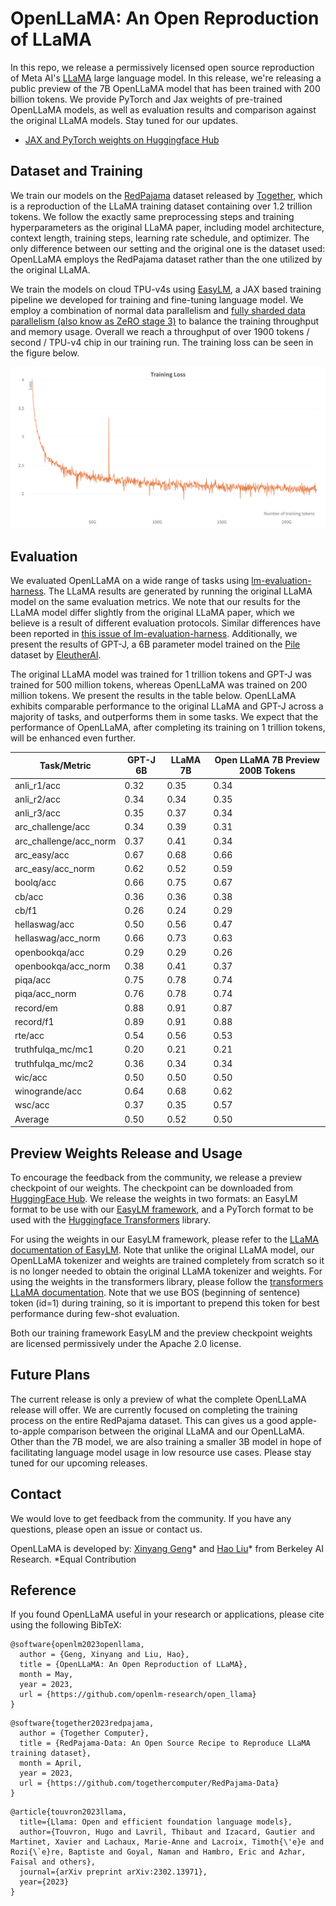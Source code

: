 # OpenLLaMA: An Open Reproduction of LLaMA

In this repo, we release a permissively licensed open source reproduction of Meta AI's [LLaMA](https://ai.facebook.com/blog/large-language-model-llama-meta-ai/) large language model. In this release, we're releasing a public preview of the 7B OpenLLaMA model that has been trained with 200 billion tokens. We provide PyTorch and Jax weights of pre-trained OpenLLaMA models, as well as evaluation results and comparison against the original LLaMA models. Stay tuned for our updates.

- [JAX and PyTorch weights on Huggingface Hub](https://huggingface.co/openlm-research/open_llama_7b_preview_200bt)


## Dataset and Training

We train our models on the [RedPajama](https://www.together.xyz/blog/redpajama) dataset released by [Together](https://www.together.xyz/), which is a reproduction of the LLaMA training dataset containing over 1.2 trillion tokens. We follow the exactly same preprocessing steps and training hyperparameters as the original LLaMA paper, including model architecture, context length, training steps, learning rate schedule, and optimizer.  The only difference between our setting and the original one is the dataset used: OpenLLaMA employs the RedPajama dataset rather than the one utilized by the original LLaMA.

We train the models on cloud TPU-v4s using [EasyLM](https://github.com/young-geng/EasyLM), a JAX based training pipeline we developed for training and fine-tuning language model. We employ a combination of normal data parallelism and [fully sharded data parallelism (also know as ZeRO stage 3)](https://engineering.fb.com/2021/07/15/open-source/fsdp/) to balance the training throughput and memory usage. Overall we reach a throughput of over 1900 tokens / second / TPU-v4 chip in our training run. The training loss can be seen in the figure below.

![](media/loss_200bt.png)



## Evaluation

We evaluated OpenLLaMA on a wide range of tasks using [lm-evaluation-harness](https://github.com/EleutherAI/lm-evaluation-harness).  The LLaMA results are generated by running the original LLaMA model on the same evaluation metrics. We note that our results for the LLaMA model differ slightly from the original LLaMA paper, which we believe is a result of different evaluation protocols. Similar differences have been reported in [this issue of lm-evaluation-harness](https://github.com/EleutherAI/lm-evaluation-harness/issues/443). Additionally, we present the results of GPT-J, a 6B parameter model trained on the [Pile](https://pile.eleuther.ai/) dataset by [EleutherAI](https://www.eleuther.ai/).

The original LLaMA model was trained for 1 trillion tokens and GPT-J was trained for 500 million tokens, whereas OpenLLaMA was trained on 200 million tokens.  We present the results in the table below. OpenLLaMA exhibits comparable performance to the original LLaMA and GPT-J across a majority of tasks, and outperforms them in some tasks. We expect that the performance of OpenLLaMA, after completing its training on 1 trillion tokens, will be enhanced even further.


| **Task/Metric**        | **GPT-J 6B** | **LLaMA 7B** | **Open LLaMA 7B Preview 200B Tokens** |
| ---------------------- | ------------ | ------------ | ------------------------------------- |
| anli_r1/acc            | 0.32         | 0.35         | 0.34                                  |
| anli_r2/acc            | 0.34         | 0.34         | 0.35                                  |
| anli_r3/acc            | 0.35         | 0.37         | 0.34                                  |
| arc_challenge/acc      | 0.34         | 0.39         | 0.31                                  |
| arc_challenge/acc_norm | 0.37         | 0.41         | 0.34                                  |
| arc_easy/acc           | 0.67         | 0.68         | 0.66                                  |
| arc_easy/acc_norm      | 0.62         | 0.52         | 0.59                                  |
| boolq/acc              | 0.66         | 0.75         | 0.67                                  |
| cb/acc                 | 0.36         | 0.36         | 0.38                                  |
| cb/f1                  | 0.26         | 0.24         | 0.29                                  |
| hellaswag/acc          | 0.50         | 0.56         | 0.47                                  |
| hellaswag/acc_norm     | 0.66         | 0.73         | 0.63                                  |
| openbookqa/acc         | 0.29         | 0.29         | 0.26                                  |
| openbookqa/acc_norm    | 0.38         | 0.41         | 0.37                                  |
| piqa/acc               | 0.75         | 0.78         | 0.74                                  |
| piqa/acc_norm          | 0.76         | 0.78         | 0.74                                  |
| record/em              | 0.88         | 0.91         | 0.87                                  |
| record/f1              | 0.89         | 0.91         | 0.88                                  |
| rte/acc                | 0.54         | 0.56         | 0.53                                  |
| truthfulqa_mc/mc1      | 0.20         | 0.21         | 0.21                                  |
| truthfulqa_mc/mc2      | 0.36         | 0.34         | 0.34                                  |
| wic/acc                | 0.50         | 0.50         | 0.50                                  |
| winogrande/acc         | 0.64         | 0.68         | 0.62                                  |
| wsc/acc                | 0.37         | 0.35         | 0.57                                  |
| Average                | 0.50         | 0.52         | 0.50                                  |




## Preview Weights Release and Usage

To encourage the feedback from the community, we release a preview checkpoint of our weights. The checkpoint can be downloaded from [HuggingFace Hub](https://huggingface.co/openlm-research/open_llama_7b_preview_200bt). We release the weights in two formats: an EasyLM format to be use with our [EasyLM framework](https://github.com/young-geng/EasyLM), and a PyTorch format to be used with the [Huggingface Transformers](https://huggingface.co/docs/transformers/index) library.

For using the weights in our EasyLM framework, please refer to the [LLaMA documentation of EasyLM](https://github.com/young-geng/EasyLM/blob/main/docs/llama.md). Note that unlike the original LLaMA model, our OpenLLaMA tokenizer and weights are trained completely from scratch so it is no longer needed to obtain the original LLaMA tokenizer and weights. For using the weights in the transformers library, please follow the [transformers LLaMA documentation](https://huggingface.co/docs/transformers/main/model_doc/llama). Note that we use BOS (beginning of sentence) token (id=1) during training, so it is important to prepend this token for best performance during few-shot evaluation.

Both our training framework EasyLM and the preview checkpoint weights are licensed permissively under the Apache 2.0 license.


## Future Plans

The current release is only a preview of what the complete OpenLLaMA release will offer. We are currently focused on completing the training process on the entire RedPajama dataset. This can gives us a good apple-to-apple comparison between the original LLaMA and our OpenLLaMA. Other than the 7B model, we are also training a smaller 3B model in hope of facilitating language model usage in low resource use cases.  Please stay tuned for our upcoming releases.



## Contact

We would love to get feedback from the community. If you have any questions, please open an issue or contact us.

OpenLLaMA is developed by:
[Xinyang Geng](https://young-geng.xyz/)* and [Hao Liu](https://www.haoliu.site/)* from Berkeley AI Research.
*Equal Contribution


## Reference

If you found OpenLLaMA useful in your research or applications, please cite using the following BibTeX:
```
@software{openlm2023openllama,
  author = {Geng, Xinyang and Liu, Hao},
  title = {OpenLLaMA: An Open Reproduction of LLaMA},
  month = May,
  year = 2023,
  url = {https://github.com/openlm-research/open_llama}
}
```
```
@software{together2023redpajama,
  author = {Together Computer},
  title = {RedPajama-Data: An Open Source Recipe to Reproduce LLaMA training dataset},
  month = April,
  year = 2023,
  url = {https://github.com/togethercomputer/RedPajama-Data}
}
```
```
@article{touvron2023llama,
  title={Llama: Open and efficient foundation language models},
  author={Touvron, Hugo and Lavril, Thibaut and Izacard, Gautier and Martinet, Xavier and Lachaux, Marie-Anne and Lacroix, Timoth{\'e}e and Rozi{\`e}re, Baptiste and Goyal, Naman and Hambro, Eric and Azhar, Faisal and others},
  journal={arXiv preprint arXiv:2302.13971},
  year={2023}
}
```
